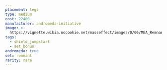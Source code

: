 ```yaml
---
placement: legs
type: medium
cost: 22400
manufacturer: andromeda-initiative
image: >-
  https://vignette.wikia.nocookie.net/masseffect/images/0/06/MEA_Remnant_Reborn_Legs.png/revision/latest/scale-to-width-down/350?cb=20180513015108
tags:
  - shield_jumpstart
  - set_bonus
andromeda: true
set: remnant
rarity: rare
---
```

